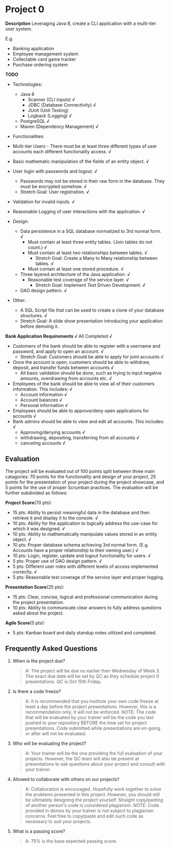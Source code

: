 # Project 0

**Description**
Leveraging Java 8, create a CLI application with a multi-tier user system. 

E.g. 
* Banking application
* Employee management system
* Collectable card game tracker
* Purchase ordering system

**TODO**
* Technologies:
  *	Java 8
    * Scanner (CLI inputs) √
    * JDBC (Database Connectivity) √
    * JUnit (Unit Testing) 
    * Logback (Logging) √
  * PostgreSQL √
  * Maven (Dependency Management) √
*	Functionalities: 
  * Multi-tier Users - There must be at least three different types of user accounts each different functionality access.  √
  * Basic mathematic manipulation of the fields of an entity object. √
  * User login with passwords and logout.  √
    * Passwords may not be stored in their raw form in the database. They must be encrypted somehow.  √
    * Stretch Goal: User registration.  √
  * Validation for invalid inputs.  √
  * Reasonable Logging of user interactions with the application.  √

* Design:
  * Data persistence in a SQL database normalized to 3rd normal form.  √
    * Must contain at least three entity tables. (Join tables do not count.)  √
    * Must contain at least two relationships between tables.  √
      * Stretch Goal: Create a Many to Many relationship between tables.  √
    * Must contain at least one stored procedure.  √
  * Three layered architecture of the Java application. √
    * Reasonable test coverage of the service layer.  √
      * Stretch Goal: Implement Test Driven Development. √
  * DAO design pattern. √
* Other:
  * A SQL Script file that can be used to create a clone of your database structures.  √
  * Stretch Goal: A slide show presentation introducing your application before demoing it. 

**Bank Application Requirements** √ All Completed √
*	Customers of the bank should be able to register with a username and password, and apply to open an account.  √
    * Stretch Goal: Customers should be able to apply for joint accounts √
*	Once the account is open, customers should be able to withdraw, deposit, and transfer funds between accounts √
    * All basic validation should be done, such as trying to input negative amounts, overdrawing from accounts etc. √
*	Employees of the bank should be able to view all of their customers information. This includes: √
    * Account information  √
    * Account balances  √
    * Personal information  √
*	Employees should be able to approve/deny open applications for accounts √
*	Bank admins should be able to view and edit all accounts. This includes:  √
    * Approving/denying accounts √
    * withdrawing, depositing, transferring from all accounts  √
    * canceling accounts √


## Evaluation
The project will be evaluated out of 100 points split between three main catagories: 70 points for the functionality and design of your project, 25 points for the presentation of your project during the project showcase, and 5 points for the use of proper Scrumban practices. The evaluation will be further subdivided as follows: 

**Project Score**(70 pts):
* 15 pts: Ability to persist meaningful data in the database and then retrieve it and display it to the console. √
* 10 pts: Ability for the application to logically address the use-case for which it was designed.   √
* 10 pts: Ability to mathematically manipulate values stored in an entity object. √
* 10 pts: Proper database schema achieving 3rd normal form. (E.g. Accounts have a proper relationship to their owning user.) √
* 10 pts: Login, register, update and logout functionality for users.   √
* 5 pts: Proper use of DAO design pattern.   √
* 5 pts: Different user roles with different levels of access implemented correctly.  √
* 5 pts: Reasonable test coverage of the service layer and proper logging. 

**Presentation Score**(25 pts):
* 15 pts: Clear, concise, logical and professional communication during the project presentation.
* 10 pts: Ability to communicate clear answers to fully address questions asked about the project. 

**Agile Score**(5 pts):
* 5 pts: Kanban board and daily standup notes utilized and completed.


## Frequently Asked Questions

1. When is the project due? 

    >A: The project will be due no earlier then Wednesday of Week 3. The exact due date will be set by QC as they schedule project 0 presentations. 
    >QC is Oct 15th Friday. 

3. Is there a code freeze? 
    >A: It is recommended that you institute your own code freeze at least a day before the project presentations. However, this is a recommendation only; it will not be enforced. NOTE: The code that will be evaluated by your trainer will be the code you last pushed to your repository BEFORE the time set for project presentations. Code submitted while presentations are on-going or after will not be evaluated. 

5. Who will be evaluating the project? 
    >A: Your trainer will be the one providing the full evaluation of your projects. However, the QC team will also be present at presentations to ask questions about your project and consult with your trainer. 

6. Allowed to collaborate with others on our projects? 
    >A: Collaboration is encouraged. Hopefully work together to solve the problems presented in this project. However, you should still be ultimately designing the project yourself. Straight copy/pasting of another person's code is considered plagiarism. NOTE: Code provided in demos by your trainer is not subject to plagiarism concerns. Feel free to copy/paste and edit such code as necessary to suit your projects. 

7. What is a passing score? 
    >A: 75% is the base expected passing score.
